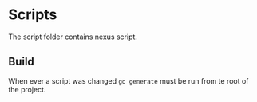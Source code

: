 # Scripts

The script folder contains nexus script.

## Build

When ever a script was changed `go generate` must be run from te root of the project.
